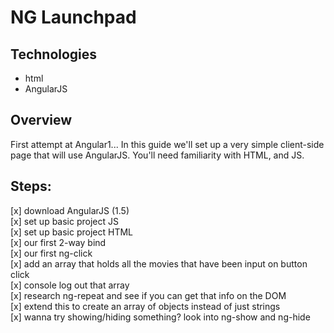 NG Launchpad
============

Technologies
------------
* html
* AngularJS

Overview
--------
First attempt at Angular1...
In this guide we'll set up a very simple client-side page that will use AngularJS. You'll need familiarity with HTML, and JS.

Steps:
------
[x] download AngularJS (1.5)<br>
[x] set up basic project JS<br>
[x] set up basic project HTML<br>
[x] our first 2-way bind<br>
[x] our first ng-click<br>
[x] add an array that holds all the movies that have been input on button click<br>
[x] console log out that array<br>
[x] research ng-repeat and see if you can get that info on the DOM<br>
[x] extend this to create an array of objects instead of just strings<br>
[x] wanna try showing/hiding something? look into ng-show and ng-hide<br>
